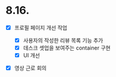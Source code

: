 # 8.16.

- [x] 프로필 페이지 개선 작업
  - [x] 사용자의 작성한 리뷰 목록 기능 추가 
  - [x] 데스크 셋업을 보여주는 container 구현
  - [x] UI 개선
- [x] 영상 근로 회의

